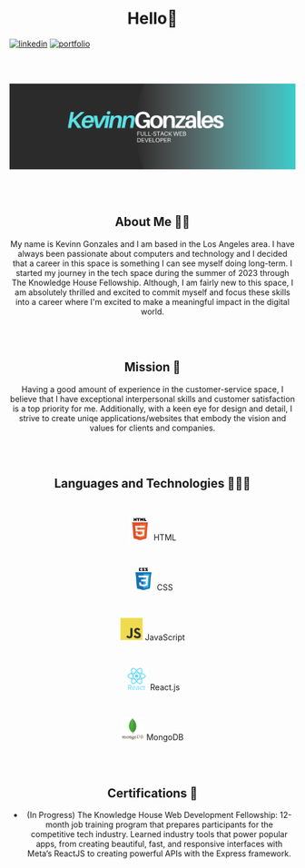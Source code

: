 
<h1 align="center"> Hello👋 </h1>

[![linkedin](https://img.shields.io/badge/LinkedIn-0077B5?style=for-the-badge&logo=linkedin&logoColor=white)](https://www.linkedin.com/in/kevinngonzales)
[![portfolio](https://img.shields.io/badge/Portfolio-255E63?style=for-the-badge&logo=About.me&logoColor=white)](https://kevinn-react-portfolio.onrender.com)


</br>
</br>

![banner](images/kevinngonzales-banner.png)



</br>
</br>

<h2 align="center">About Me 🏃🏻</h2>
<p align="center"> My name is Kevinn Gonzales and I am based in the Los Angeles area. I have always been passionate about computers and technology and I decided that a career in this space is something I can see myself doing long-term. I started my journey in the tech space during the summer of 2023 through The Knowledge House Fellowship. Although, I am fairly new to this space, I am absolutely thrilled and excited to commit myself and focus these skills into a career where I'm excited to make a meaningful impact in the digital world. 
</p>

</br>
</br>

<h2 align="center">Mission 🚀</h2>
<p align="center"> Having a good amount of experience in the customer-service space, I believe that I have exceptional interpersonal skills and customer satisfaction is a top priority for me. Additionally, with a keen eye for design and detail, I strive to create uniqe applications/websites that embody the vision and values for clients and companies. 
</p>

</br>
</br>

<h2 align="center">Languages and Technologies 🧑🏻‍💻️</h2>

</br>

<p align="center">
<img src="https://raw.githubusercontent.com/devicons/devicon/master/icons/html5/html5-original-wordmark.svg" alt="html5" width="40" height="40"/> HTML  
</p>

</br>

<p align="center">
<img src="https://raw.githubusercontent.com/devicons/devicon/master/icons/css3/css3-original-wordmark.svg" alt="css3" width="40" height="40"/> CSS  
  </p>

</br>
  
<p align="center">
<img src="https://raw.githubusercontent.com/devicons/devicon/master/icons/javascript/javascript-original.svg" alt="javascript" width="40" height="40"/> JavaScript  
  </p>

</br>
  
<p align="center">
<img src="https://raw.githubusercontent.com/devicons/devicon/master/icons/react/react-original-wordmark.svg" alt="react" width="40" height="40"/> React.js  
  </p>

</br>
  
<p align="center">
<img src="https://raw.githubusercontent.com/devicons/devicon/master/icons/mongodb/mongodb-original-wordmark.svg" alt="mongodb" width="40" height="40"/> MongoDB  
</p>

</br>
</br>

<h2 align="center">Certifications 📃</h2> 

<ul align="center"> 
  <li>(In Progress) The Knowledge House Web Development Fellowship:
12-month job training program that prepares participants for the competitive tech industry. Learned industry tools that power popular apps, from creating beautiful, fast, and responsive interfaces with Meta’s ReactJS to creating powerful APIs with the Express framework.
</li>
</ul>







